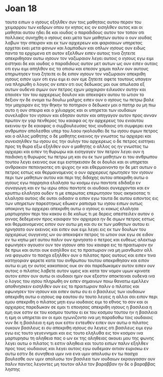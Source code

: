 # Joan 18
ταυτα ειπων ο ιησους εξηλθεν συν τοις μαθηταις αυτου περαν του χειμαρρου των κεδρων οπου ην κηπος εις ον εισηλθεν αυτος και οι μαθηται αυτου
ηδει δε και ιουδας ο παραδιδους αυτον τον τοπον οτι πολλακις συνηχθη ο ιησους  εκει μετα των μαθητων αυτου
ο ουν ιουδας λαβων την σπειραν και εκ των αρχιερεων και φαρισαιων υπηρετας ερχεται εκει μετα φανων και λαμπαδων και οπλων
ιησους ουν ειδως παντα τα ερχομενα επ αυτον εξελθων ειπεν αυτοις τινα ζητειτε
απεκριθησαν αυτω ιησουν τον ναζωραιον λεγει αυτοις ο ιησους εγω ειμι ειστηκει δε και ιουδας ο παραδιδους αυτον μετ αυτων
ως ουν ειπεν αυτοις οτι εγω ειμι απηλθον εις τα οπισω και επεσον χαμαι
παλιν ουν αυτους επηρωτησεν τινα ζητειτε οι δε ειπον ιησουν τον ναζωραιον
απεκριθη ιησους ειπον υμιν οτι εγω ειμι ει ουν εμε ζητειτε αφετε τουτους υπαγειν
ινα πληρωθη ο λογος ον ειπεν οτι ους δεδωκας μοι ουκ απωλεσα εξ αυτων ουδενα
σιμων ουν πετρος εχων μαχαιραν ειλκυσεν αυτην και επαισεν τον του αρχιερεως δουλον και απεκοψεν αυτου το ωτιον το δεξιον ην δε ονομα τω δουλω μαλχος
ειπεν ουν ο ιησους τω πετρω βαλε την μαχαιραν  εις την θηκην το ποτηριον ο δεδωκεν μοι ο πατηρ ου μη πιω αυτο
η ουν σπειρα και ο χιλιαρχος και οι υπηρεται των ιουδαιων συνελαβον τον ιησουν και εδησαν αυτον
και απηγαγον αυτον προς ανναν πρωτον ην γαρ πενθερος του καιαφα ος ην αρχιερευς του ενιαυτου εκεινου
ην δε καιαφας ο συμβουλευσας τοις ιουδαιοις οτι συμφερει ενα ανθρωπον απολεσθαι υπερ του λαου
ηκολουθει δε τω ιησου σιμων πετρος και ο αλλος μαθητης ο δε μαθητης εκεινος ην γνωστος τω αρχιερει και συνεισηλθεν τω ιησου εις την αυλην του αρχιερεως
ο δε πετρος ειστηκει προς τη θυρα εξω εξηλθεν ουν ο μαθητης ο αλλος ος ην γνωστος τω αρχιερει και ειπεν τη θυρωρω και εισηγαγεν τον πετρον
λεγει ουν η παιδισκη η θυρωρος τω πετρω μη και συ εκ των μαθητων ει του ανθρωπου τουτου λεγει εκεινος ουκ ειμι
ειστηκεισαν δε οι δουλοι και οι υπηρεται ανθρακιαν πεποιηκοτες οτι ψυχος ην και εθερμαινοντο ην δε μετ αυτων ο πετρος εστως και θερμαινομενος
ο ουν αρχιερευς ηρωτησεν τον ιησουν περι των μαθητων αυτου και περι της διδαχης αυτου
απεκριθη αυτω ο ιησους εγω παρρησια ελαλησα τω κοσμω εγω παντοτε εδιδαξα εν συναγωγη και εν τω ιερω οπου παντοτε οι ιουδαιοι συνερχονται και εν κρυπτω ελαλησα ουδεν
τι με επερωτας επερωτησον τους ακηκοοτας τι ελαλησα αυτοις ιδε ουτοι οιδασιν α ειπον εγω
ταυτα δε αυτου ειποντος εις των υπηρετων παρεστηκως εδωκεν ραπισμα τω ιησου ειπων ουτως αποκρινη τω αρχιερει
απεκριθη αυτω ο ιησους ει κακως ελαλησα μαρτυρησον περι του κακου ει δε καλως τι με δερεις
απεστειλεν αυτον ο αννας δεδεμενον προς καιαφαν τον αρχιερεα
ην δε σιμων πετρος εστως και θερμαινομενος ειπον ουν αυτω μη και συ εκ των μαθητων αυτου ει ηρνησατο ουν εκεινος και ειπεν ουκ ειμι
λεγει εις εκ των δουλων του αρχιερεως συγγενης ων ου απεκοψεν πετρος το ωτιον ουκ εγω σε ειδον εν τω κηπω μετ αυτου
παλιν ουν ηρνησατο ο πετρος και ευθεως αλεκτωρ εφωνησεν
αγουσιν ουν τον ιησουν απο του καιαφα εις το πραιτωριον ην δε πρωι  και αυτοι ουκ εισηλθον εις το πραιτωριον ινα μη μιανθωσιν αλλ ινα φαγωσιν το πασχα
εξηλθεν ουν ο πιλατος προς αυτους και ειπεν τινα κατηγοριαν φερετε κατα του ανθρωπου τουτου
απεκριθησαν και ειπον αυτω ει μη ην ουτος κακοποιος ουκ αν σοι παρεδωκαμεν αυτον
ειπεν ουν αυτοις ο πιλατος λαβετε αυτον υμεις και κατα τον νομον υμων κρινατε αυτον ειπον ουν αυτω οι ιουδαιοι ημιν ουκ εξεστιν αποκτειναι ουδενα
ινα ο λογος του ιησου πληρωθη ον ειπεν σημαινων ποιω θανατω εμελλεν αποθνησκειν
εισηλθεν ουν εις το πραιτωριον παλιν ο πιλατος και εφωνησεν τον ιησουν και ειπεν αυτω συ ει ο βασιλευς των ιουδαιων
απεκριθη αυτω ο ιησους αφ εαυτου συ τουτο λεγεις η αλλοι σοι ειπον περι εμου
απεκριθη ο πιλατος μητι εγω ιουδαιος ειμι το εθνος το σον και οι αρχιερεις παρεδωκαν σε εμοι τι εποιησας
απεκριθη ιησους η βασιλεια η εμη ουκ εστιν εκ του κοσμου τουτου ει εκ του κοσμου τουτου ην η βασιλεια η εμη οι υπηρεται αν οι εμοι ηγωνιζοντο ινα μη παραδοθω τοις ιουδαιοις νυν δε η βασιλεια η εμη ουκ εστιν εντευθεν
ειπεν ουν αυτω ο πιλατος ουκουν βασιλευς ει συ απεκριθη ιησους  συ λεγεις οτι βασιλευς ειμι εγω εγω εις τουτο γεγεννημαι και εις τουτο εληλυθα εις τον κοσμον ινα μαρτυρησω τη αληθεια πας ο ων εκ της αληθειας ακουει μου της φωνης
λεγει αυτω ο πιλατος τι εστιν αληθεια και τουτο ειπων παλιν εξηλθεν προς τους ιουδαιους και λεγει αυτοις εγω ουδεμιαν αιτιαν ευρισκω εν αυτω
εστιν δε συνηθεια υμιν ινα ενα υμιν απολυσω εν τω πασχα βουλεσθε ουν υμιν απολυσω τον βασιλεα των ιουδαιων
εκραυγασαν ουν παλιν παντες λεγοντες μη τουτον αλλα τον βαραββαν ην δε ο βαραββας ληστης
